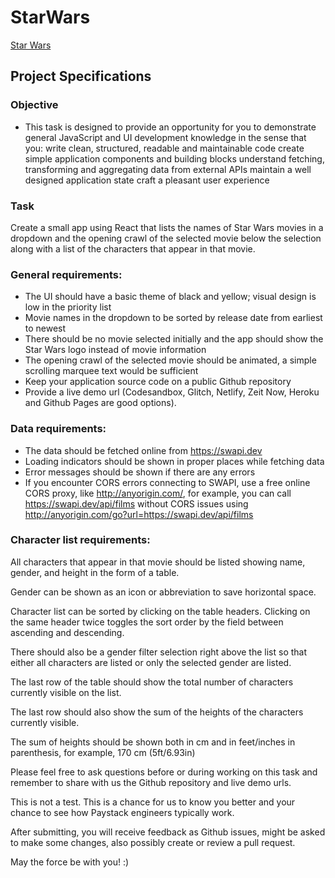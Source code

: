 # StarWars

[Star Wars](https://moe-starwars.netlify.app)

## Project Specifications

### Objective
- This task is designed to provide an opportunity for you to demonstrate general JavaScript and UI development knowledge in the sense that you: write clean, structured, readable and maintainable code create simple application components and building blocks understand fetching, transforming and aggregating data from external APIs maintain a well designed application state craft a pleasant user experience

### Task
Create a small app using React that lists the names of Star Wars movies in a dropdown and the opening crawl of the selected movie below the selection along with a list of the characters that appear in that movie.

### General requirements:
- The UI should have a basic theme of black and yellow; visual design is low in the priority list
- Movie names in the dropdown to be sorted by release date from earliest to newest
- There should be no movie selected initially and the app should show the Star Wars logo instead of movie information
- The opening crawl of the selected movie should be animated, a simple scrolling marquee text would be sufficient
- Keep your application source code on a public Github repository
- Provide a live demo url (Codesandbox, Glitch, Netlify, Zeit Now, Heroku and Github Pages are good options).

### Data requirements:
- The data should be fetched online from https://swapi.dev
- Loading indicators should be shown in proper places while fetching data
- Error messages should be shown if there are any errors
- If you encounter CORS errors connecting to SWAPI, use a free online CORS proxy, like http://anyorigin.com/, for example, you can call https://swapi.dev/api/films without CORS issues using http://anyorigin.com/go?url=https://swapi.dev/api/films

### Character list requirements:
All characters that appear in that movie should be listed showing name, gender, and height in the form of a table.

Gender can be shown as an icon or abbreviation to save horizontal space.

Character list can be sorted by clicking on the table headers.
Clicking on the same header twice toggles the sort order by the field between ascending and descending.

There should also be a gender filter selection right above the list so that either all characters are listed or only the selected gender are listed.

The last row of the table should show the total number of characters currently visible on the list.

The last row should also show the sum of the heights of the characters currently visible.

The sum of heights should be shown both in cm and in feet/inches in parenthesis, for example, 170 cm (5ft/6.93in)

Please feel free to ask questions before or during working on this task and remember to share with us the Github repository and live demo urls.

This is not a test. This is a chance for us to know you better and your chance to see how Paystack engineers typically work.

After submitting, you will receive feedback as Github issues, might be asked to make some changes, also possibly create or review a pull request.

May the force be with you! :)

